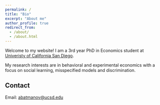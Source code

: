 ```yaml
---
permalink: /
title: "Bio"
excerpt: "About me"
author_profile: true
redirect_from: 
  - /about/
  - /about.html
---
```


Welcome to my website! I am a 3rd year PhD in Economics student at [Univeristy of California San Diego](https://economics.ucsd.edu). 


My research interests are in behavioral and experimental economics with a focus on social learning, misspecified models and discrimination. 



Contact 
------
Email: abatmanov@ucsd.edu

